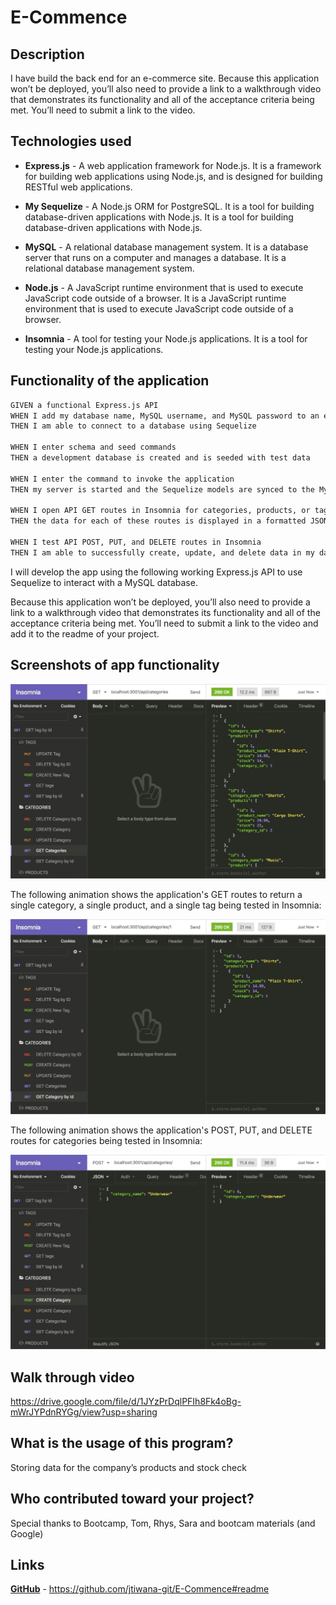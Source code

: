 # E-Commence

## Description

I have build the back end for an e-commerce site. Because this application won’t be deployed, you’ll also need to provide a link to a walkthrough video that demonstrates its functionality and all of the acceptance criteria being met. You’ll need to submit a link to the video.

## Technologies used

- **Express.js** - A web application framework for Node.js. It is a framework for building web applications using Node.js, and is designed for building RESTful web applications.

- **My Sequelize** - A Node.js ORM for PostgreSQL. It is a tool for building database-driven applications with Node.js. It is a tool for building database-driven applications with Node.js.

- **MySQL** - A relational database management system. It is a database server that runs on a computer and manages a database. It is a relational database management system.

- **Node.js** - A JavaScript runtime environment that is used to execute JavaScript code outside of a browser. It is a JavaScript runtime environment that is used to execute JavaScript code outside of a browser.

- **Insomnia** - A tool for testing your Node.js applications. It is a tool for testing your Node.js applications.

## Functionality of the application

```md
GIVEN a functional Express.js API
WHEN I add my database name, MySQL username, and MySQL password to an environment variable file
THEN I am able to connect to a database using Sequelize

WHEN I enter schema and seed commands
THEN a development database is created and is seeded with test data

WHEN I enter the command to invoke the application
THEN my server is started and the Sequelize models are synced to the MySQL database

WHEN I open API GET routes in Insomnia for categories, products, or tags
THEN the data for each of these routes is displayed in a formatted JSON

WHEN I test API POST, PUT, and DELETE routes in Insomnia
THEN I am able to successfully create, update, and delete data in my database
```

I will develop the app using the following working Express.js API to use Sequelize to interact with a MySQL database.

Because this application won’t be deployed, you’ll also need to provide a link to a walkthrough video that demonstrates its functionality and all of the acceptance criteria being met. You’ll need to submit a link to the video and add it to the readme of your project.

## Screenshots of app functionality

![In Insomnia, the user tests “GET tags,” “GET Categories,” and “GET All Products.”.](./Assets/13-orm-homework-demo-01.gif)

The following animation shows the application's GET routes to return a single category, a single product, and a single tag being tested in Insomnia:

![In Insomnia, the user tests “GET tag by id,” “GET Category by ID,” and “GET One Product.”](./Assets/13-orm-homework-demo-02.gif)

The following animation shows the application's POST, PUT, and DELETE routes for categories being tested in Insomnia:

![In Insomnia, the user tests “DELETE Category by ID,” “CREATE Category,” and “UPDATE Category.”](./Assets/13-orm-homework-demo-03.gif)

## Walk through video

https://drive.google.com/file/d/1JYzPrDqlPFIh8Fk4oBg-mWrJYPdnRYGg/view?usp=sharing

## What is the usage of this program?

Storing data for the company’s products and stock check

## Who contributed toward your project?

Special thanks to Bootcamp, Tom, Rhys, Sara and bootcam materials (and Google)

## Links

**<ins>GitHub</ins>** - https://github.com/jtiwana-git/E-Commence#readme
